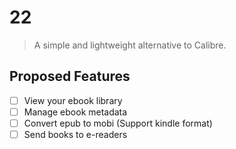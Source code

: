 # 22

> A simple and lightweight alternative to Calibre.

## Proposed Features
- [ ] View your ebook library
- [ ] Manage ebook metadata
- [ ] Convert epub to mobi (Support kindle format)
- [ ] Send books to e-readers

